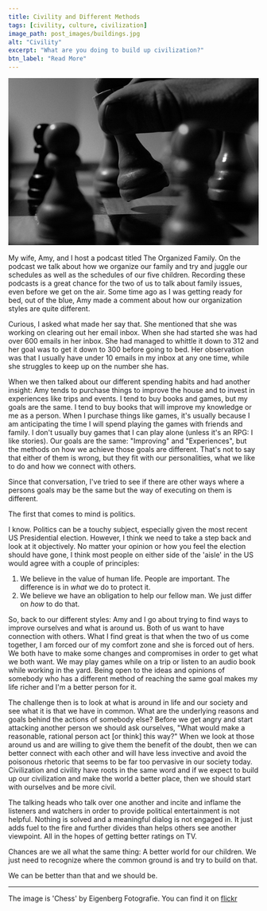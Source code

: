```yaml
---
title: Civility and Different Methods
tags: [civility, culture, civilization]
image_path: post_images/buildings.jpg
alt: "Civility"
excerpt: "What are you doing to build up civilization?"
btn_label: "Read More"
---
```

![buildings][image]

My wife, Amy, and I host a podcast titled The Organized Family. On the podcast we talk about how we organize our family and try and juggle our schedules as well as the schedules of our five children. Recording these podcasts is a great chance for the two of us to talk about family issues, even before we get on the air. Some time ago as I was getting ready for bed, out of the blue, Amy made a comment about how our organization styles are quite different.

Curious, I asked what made her say that. She mentioned that she was working on clearing out her email inbox. When she had started she was had over 600 emails in her inbox. She had managed to whittle it down to 312 and her goal was to get it down to 300 before going to bed. Her observation was that I usually have under 10 emails in my inbox at any one time, while she struggles to keep up on the number she has.

When we then talked about our different spending habits and had another insight: Amy tends to purchase things to improve the house and to invest in experiences like trips and events. I tend to buy books and games, but my goals are the same. I tend to buy books that will improve my knowledge or me as a person. When I purchase things like games, it's usually because I am anticipating the time I will spend playing the games with friends and family. I don't usually buy games that I can play alone (unless it's an RPG: I like stories). Our goals are the same: "Improving" and "Experiences", but the methods on how we achieve those goals are different. That's not to say that either of them is wrong, but they fit with our personalities, what we like to do and how we connect with others.

Since that conversation, I've tried to see if there are other ways where a persons goals may be the same but the way of executing on them is different.

The first that comes to mind is politics.

I know. Politics can be a touchy subject, especially given the most recent US Presidential election. However, I think we need to take a step back and look at it objectively. No matter your opinion or how you feel the election should have gone, I think most people on either side of the 'aisle' in the US would agree with a couple of principles:

1. We believe in the value of human life. People are important. The difference is in _what_ we do to protect it.
2. We believe we have an obligation to help our fellow man. We just differ on _how_ to do that.

So, back to our different styles: Amy and I go about trying to find ways to improve ourselves and what is around us. Both of us want to have connection with others. What I find great is that when the two of us come together, I am forced our of my comfort zone and she is forced out of hers. We both have to make some changes and compromises in order to get what we both want. We may play games while on a trip or listen to an audio book while working in the yard. Being open to the ideas and opinions of somebody who has a different method of reaching the same goal makes my life richer and I'm a better person for it.

The challenge then is to look at what is around in life and our society and see what it is that we have in common. What are the underlying reasons and goals behind the actions of somebody else? Before we get angry and start attacking another person we should ask ourselves, "What would make a reasonable, rational person act [or think] this way?" When we look at those around us and are willing to give them the benefit of the doubt, then we can better connect with each other and will have less invective and avoid the poisonous rhetoric that seems to be far too pervasive in our society today. Civilization and civility have roots in the same word and if we expect to build up our civilization and make the world a better place, then we should start with ourselves and be more civil.

The talking heads who talk over one another and incite and inflame the listeners and watchers in order to provide political entertainment is not helpful. Nothing is solved and a meaningful dialog is not engaged in. It just adds fuel to the fire and further divides than helps others see another viewpoint. All in the hopes of getting better ratings on TV.

Chances are we all what the same thing: A better world for our children. We just need to recognize where the common ground is and try to build on that.

We can be better than that and we should be.

----
The image is 'Chess' by Eigenberg Fotografie. You can find it on [flickr][flickr]

[image]: /images/post_images/chess.jpg
[flickr]: https://www.flickr.com/photos/damionroeien/11122262203
